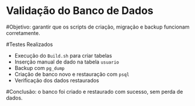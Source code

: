 # Validação do Banco de Dados

#Objetivo: garantir que os scripts de criação, migração e backup funcionam corretamente.

#Testes Realizados

- Execução do `Build.sh` para criar tabelas 
- Inserção manual de dado na tabela `usuario` 
- Backup com `pg_dump` 
- Criação de banco novo e restauração com `psql` 
- Verificação dos dados restaurados 

#Conclusão: o banco foi criado e restaurado com sucesso, sem perda de dados.


